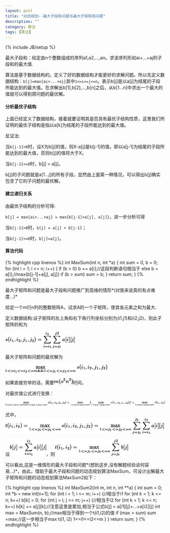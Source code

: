 ```yaml
---
layout: post
title: "动态规划--最大子段和问题与最大子矩阵和问题"
description: ""
category: 算法
tags: [算法]
---
```

{% include JB/setup %}

最大子段和：给定由n个整数组成的序列a1,a2,...,an。求该序列形如ai+...+aj的子段和的最大值.

算法是基于数据结构的。定义了好的数据结构才能更好的求解问题。所以先定义数据结构：`b[j]=max{ai+...+aj}`其中`1<=i<=j<=n`。表示b[j]是以a[j]为结尾的子段所能达到的最大值。在求解出b[1],b[2],...,b[n]之后，从b[1...n]中求出一个最大的值就可以得到原问题的最优解。

<!--more-->
#### 分析最优子结构

上面已经定义了数据结构，接着就要证明其是否具有最优子结构性质，这里我们所证明的最优子结构是指以a[k]为结尾的子段所能达到的最大值。

反证法:

当`b[j-1]>0`时，设X为b[j]的值，则X-a[j]是b[j-1]的值，即以a[j-1]为结尾的子段所能达到的最大值，否则b[j]的值将大于X。

当`b[j-1]<=0`时，b[j] = a[j]。

b[j]的子问题就是a[1...j]的所有子段，显然由上面第一种情况，可以得出b[j]确实包含了它的子问题的最优解。

#### 建立递归关系

由最优子结构的分析可得:

`b[j] = max{ai+...+aj} = max{b[j-1]+a[j], a[j]}`，进一步分析可得

当`b[j-1]>0`时，`b[j] = a[j] + b[j-1]`；

当`b[j-1]<=0`时，`b[j]=a[j]`。

#### 算法代码

{% highlight cpp linenos %}
int MaxSum(int n, int *a)
{
    int sum = 0, b = 0;
    for (int i = 1; i <= n; i++) {
        if (b > 0) b += a[i];//这段判断语句相当于
        else b = a[i];//max{b[j-1]+a[j], a[j]}
        if (b > sum) sum = b;
    }
    return sum;
}
{% endhighlight %}

最大子矩阵和问题是最大子段和问题推广到高维的情形*\(对我来说真的有点难度...\)*

给定一个m行n列的整数矩阵A，试求A的一个子矩阵，使其各元素之和为最大.

定义数据结构:设子矩阵的左上角和右下角行列坐标分别为(i1,j1)和(i2,j2)，则此子矩阵的和为

![dynamic3](/assets/img/2013100601.gif)

最大子矩阵和问题的最优解为

![dynamic3](/assets/img/2013100602.gif)

如果直接穷举的话，需要![dynamic3](/assets/img/2013100607.gif)时间。

对最优值公式进行变换：

![dynamic3](/assets/img/2013100603.gif)

式中，![dynamic3](/assets/img/2013100604.gif)

设![dynamic3](/assets/img/2013100605.gif)，则![dynamic3](/assets/img/2013100606.gif)

可以看出,这是一维情形的最大子段和问题*\(想到这步,没有解题经验谈何容易...\)*，由此，借助于最大子段和问题的动态规划算法MaxSum，可设计出解最大子矩阵和问题的动态规划算法MaxSum2如下：

{% highlight cpp linenos %}
int MaxSum2(int m, int n, int **a)
{
    int sum = 0;
    int *b = new int[n+1];
    for (int i = 1; i <= m; i++) {//相当于i1
        for (int k = 1; k <= n; k++) b[k] = 0;
        for (int j = i; j <= m; j++) {//相当于i2
            for (int k = 1; k <= n; k++) b[k] += a[j][k];//注意这里是累加,相当于公式b[j] = a[i1][j]+...+a[i2][j]
            int max = MaxSum(n, b);//max相当于得到一个t(i1,i2)的值
            if (max > sum) sum =max;//这一步相当于max t(i1, i2) 1<=i1<=i2<=m
        }
    }
    return sum;
}
{% endhighlight %}